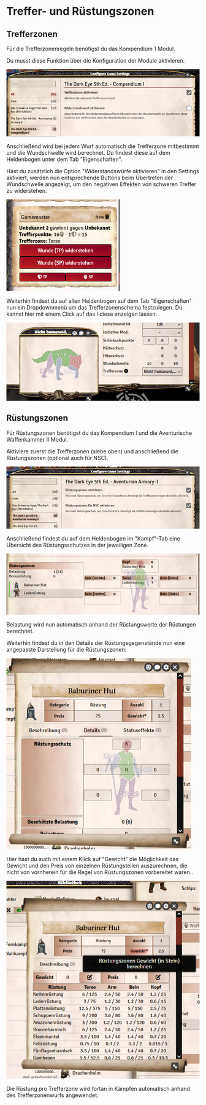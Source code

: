 # Treffer- und Rüstungszonen

## Trefferzonen

Für die Trefferzonenregeln benötigst du das Kompendium 1 Modul.

Du musst diese Funktion über die Konfiguration der Module aktivieren.

![Trefferzonen](de/images/trefferzonen-1.png)

Anschließend wird bei jedem Wurf automatisch die Trefferzone mitbestimmt und die Wundschwelle wird berechnet. Du findest diese auf dem Heldenbogen unter dem Tab "Eigenschaften".

Hast du zusätzlich die Option "Widerstandswürfe aktivieren" in den Settings aktiviert, werden nun entsprechende Buttons beim Übertreten der Wundschwelle angezeigt, um den negativen Effekten von schweren Treffer zu widerstehen.

![Trefferzonen](de/images/trefferzonen-2.png)

Weiterhin findest du auf allen Heldenbogen auf dem Tab "Eigenschaften" nun ein Dropdownmenü um das Trefferzonenschema festzulegen. Du kannst hier mit einem Click auf das I diese anzeigen lassen.

![Trefferzonen](de/images/trefferzonen-7.png)

## Rüstungszonen

Für Rüstungszonen benötigst du das Kompendium I und die Aventurische Waffenkammer II Modul.

Aktiviere zuerst die Trefferzonen (siehe oben) und anschließend die Rüstungszonen (optional auch für NSC).

![Trefferzonen](de/images/trefferzonen-3.png)

Anschließend findest du auf dem Heldenbogen im "Kampf"-Tab eine Übersicht des Rüstungsschutzes in der jeweiligen Zone.

![Trefferzonen](de/images/trefferzonen-4.png)

Belastung wird nun automatisch anhand der Rüstungswerte der Rüstungen berechnet.

Weiterhin findest du in den Details der Rüstungsgegenstände nun eine angepasste Darstellung für die Rüstungszonen:

![Trefferzonen](de/images/trefferzonen-5.png)

Hier hast du auch mit einem Klick auf "Gewicht" die Möglichkeit das Gewicht und den Preis von einzelnen Rüstungsteilen auszurechnen, die nicht von vornherein für die Regel von Rüstungszonen vorbereitet waren..

![Trefferzonen](de/images/trefferzonen-6.png)

Die Rüstung pro Trefferzone wird fortan in Kämpfen automatisch anhand des Trefferzonenwurfs angewendet.
